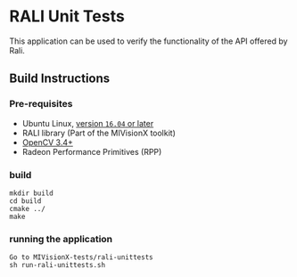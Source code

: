 # RALI Unit Tests
This application can be used to verify the functionality of the API offered by Rali.

## Build Instructions

### Pre-requisites
* Ubuntu Linux, [version `16.04` or later](https://www.microsoft.com/software-download/windows10)
* RALI library (Part of the MIVisionX toolkit)
* [OpenCV 3.4+](https://github.com/opencv/opencv/releases/tag/3.4.0)
* Radeon Performance Primitives (RPP)

### build
  ````
  mkdir build
  cd build
  cmake ../
  make 
  ````
### running the application  
  ````
Go to MIVisionX-tests/rali-unittests
sh run-rali-unittests.sh
  ````

